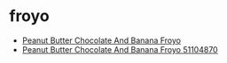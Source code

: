# froyo

 * [Peanut Butter Chocolate And Banana Froyo](../../index/p/peanut-butter-chocolate-and-banana-froyo-51104870.json)
 * [Peanut Butter Chocolate And Banana Froyo 51104870](../../index/p/peanut-butter-chocolate-and-banana-froyo-51104870.json)
